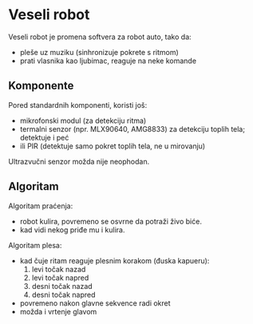 # Veseli robot

Veseli robot je promena softvera za robot auto, tako da: 
- pleše uz muziku (sinhronizuje pokrete s ritmom) 
- prati vlasnika kao ljubimac, reaguje na neke komande

## Komponente

Pored standardnih komponenti, koristi još:
- mikrofonski modul (za detekciju ritma)
- termalni senzor (npr. MLX90640, AMG8833) za detekciju toplih tela; detektuje i peć
- ili PIR (detektuje samo pokret toplih tela, ne u mirovanju)

Ultrazvučni senzor možda nije neophodan.

## Algoritam

Algoritam praćenja:
- robot kulira, povremeno se osvrne da potraži živo biće.
- kad vidi nekog priđe mu i kulira.

Algoritam plesa:
- kad čuje ritam reaguje plesnim korakom (đuska kapueru): 
    1. levi točak nazad 
    2. levi točak napred 
    3. desni točak nazad 
    4. desni točak napred
- povremeno nakon glavne sekvence radi okret
- možda i vrtenje glavom
